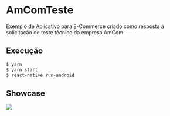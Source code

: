 # AmComTeste

Exemplo de Aplicativo para E-Commerce criado como resposta à solicitação de teste técnico da empresa AmCom.

## Execução
```bash
$ yarn
$ yarn start
$ react-native run-android
```
## Showcase

![](https://i.imgur.com/dR2cDGu.gifv)
